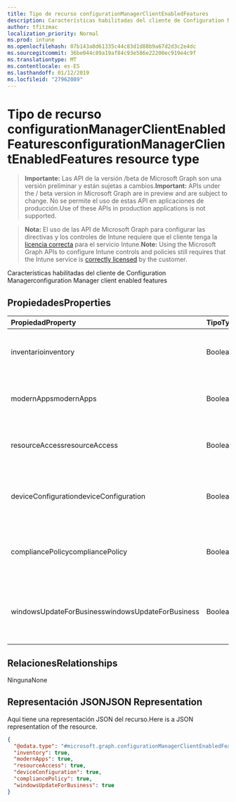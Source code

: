 ```yaml
---
title: Tipo de recurso configurationManagerClientEnabledFeatures
description: Características habilitadas del cliente de Configuration Manager
author: tfitzmac
localization_priority: Normal
ms.prod: intune
ms.openlocfilehash: 07b143a8d61335c44c83d1d88b9a67d2d3c2e4dc
ms.sourcegitcommit: 36be044c89a19af84c93e586e22200ec919e4c9f
ms.translationtype: MT
ms.contentlocale: es-ES
ms.lasthandoff: 01/12/2019
ms.locfileid: "27962089"
---
```

# <a name="configurationmanagerclientenabledfeatures-resource-type"></a><span data-ttu-id="97331-103">Tipo de recurso configurationManagerClientEnabledFeatures</span><span class="sxs-lookup"><span data-stu-id="97331-103">configurationManagerClientEnabledFeatures resource type</span></span>

> <span data-ttu-id="97331-104">**Importante:** Las API de la versión /beta de Microsoft Graph son una versión preliminar y están sujetas a cambios.</span><span class="sxs-lookup"><span data-stu-id="97331-104">**Important:** APIs under the / beta version in Microsoft Graph are in preview and are subject to change.</span></span> <span data-ttu-id="97331-105">No se permite el uso de estas API en aplicaciones de producción.</span><span class="sxs-lookup"><span data-stu-id="97331-105">Use of these APIs in production applications is not supported.</span></span>

> <span data-ttu-id="97331-106">**Nota:** El uso de las API de Microsoft Graph para configurar las directivas y los controles de Intune requiere que el cliente tenga la [licencia correcta](https://go.microsoft.com/fwlink/?linkid=839381) para el servicio Intune.</span><span class="sxs-lookup"><span data-stu-id="97331-106">**Note:** Using the Microsoft Graph APIs to configure Intune controls and policies still requires that the Intune service is [correctly licensed](https://go.microsoft.com/fwlink/?linkid=839381) by the customer.</span></span>

<span data-ttu-id="97331-107">Características habilitadas del cliente de Configuration Manager</span><span class="sxs-lookup"><span data-stu-id="97331-107">configuration Manager client enabled features</span></span>
## <a name="properties"></a><span data-ttu-id="97331-108">Propiedades</span><span class="sxs-lookup"><span data-stu-id="97331-108">Properties</span></span>
|<span data-ttu-id="97331-109">Propiedad</span><span class="sxs-lookup"><span data-stu-id="97331-109">Property</span></span>|<span data-ttu-id="97331-110">Tipo</span><span class="sxs-lookup"><span data-stu-id="97331-110">Type</span></span>|<span data-ttu-id="97331-111">Descripción</span><span class="sxs-lookup"><span data-stu-id="97331-111">Description</span></span>|
|:---|:---|:---|
|<span data-ttu-id="97331-112">inventario</span><span class="sxs-lookup"><span data-stu-id="97331-112">inventory</span></span>|<span data-ttu-id="97331-113">Booleano</span><span class="sxs-lookup"><span data-stu-id="97331-113">Boolean</span></span>|<span data-ttu-id="97331-114">Si el inventario se administra con Intune</span><span class="sxs-lookup"><span data-stu-id="97331-114">Whether inventory is managed by Intune</span></span>|
|<span data-ttu-id="97331-115">modernApps</span><span class="sxs-lookup"><span data-stu-id="97331-115">modernApps</span></span>|<span data-ttu-id="97331-116">Booleano</span><span class="sxs-lookup"><span data-stu-id="97331-116">Boolean</span></span>|<span data-ttu-id="97331-117">Si la aplicación moderna se administra con Intune</span><span class="sxs-lookup"><span data-stu-id="97331-117">Whether modern application is managed by Intune</span></span>|
|<span data-ttu-id="97331-118">resourceAccess</span><span class="sxs-lookup"><span data-stu-id="97331-118">resourceAccess</span></span>|<span data-ttu-id="97331-119">Booleano</span><span class="sxs-lookup"><span data-stu-id="97331-119">Boolean</span></span>|<span data-ttu-id="97331-120">Si el acceso a los recursos se administra con Intune</span><span class="sxs-lookup"><span data-stu-id="97331-120">Whether resource access is managed by Intune</span></span>|
|<span data-ttu-id="97331-121">deviceConfiguration</span><span class="sxs-lookup"><span data-stu-id="97331-121">deviceConfiguration</span></span>|<span data-ttu-id="97331-122">Booleano</span><span class="sxs-lookup"><span data-stu-id="97331-122">Boolean</span></span>|<span data-ttu-id="97331-123">Si la configuración de dispositivos se administra con Intune</span><span class="sxs-lookup"><span data-stu-id="97331-123">Whether device configuration is managed by Intune</span></span>|
|<span data-ttu-id="97331-124">compliancePolicy</span><span class="sxs-lookup"><span data-stu-id="97331-124">compliancePolicy</span></span>|<span data-ttu-id="97331-125">Booleano</span><span class="sxs-lookup"><span data-stu-id="97331-125">Boolean</span></span>|<span data-ttu-id="97331-126">Si la directiva de cumplimiento se administra con Intune</span><span class="sxs-lookup"><span data-stu-id="97331-126">Whether compliance policy is managed by Intune</span></span>|
|<span data-ttu-id="97331-127">windowsUpdateForBusiness</span><span class="sxs-lookup"><span data-stu-id="97331-127">windowsUpdateForBusiness</span></span>|<span data-ttu-id="97331-128">Booleano</span><span class="sxs-lookup"><span data-stu-id="97331-128">Boolean</span></span>|<span data-ttu-id="97331-129">Si Windows Update para empresas se administra con Intune</span><span class="sxs-lookup"><span data-stu-id="97331-129">Whether Windows Update for Business is managed by Intune</span></span>|

## <a name="relationships"></a><span data-ttu-id="97331-130">Relaciones</span><span class="sxs-lookup"><span data-stu-id="97331-130">Relationships</span></span>
<span data-ttu-id="97331-131">Ninguna</span><span class="sxs-lookup"><span data-stu-id="97331-131">None</span></span>
## <a name="json-representation"></a><span data-ttu-id="97331-132">Representación JSON</span><span class="sxs-lookup"><span data-stu-id="97331-132">JSON Representation</span></span>
<span data-ttu-id="97331-133">Aquí tiene una representación JSON del recurso.</span><span class="sxs-lookup"><span data-stu-id="97331-133">Here is a JSON representation of the resource.</span></span>
<!-- {
  "blockType": "resource",
  "@odata.type": "microsoft.graph.configurationManagerClientEnabledFeatures"
}
-->
``` json
{
  "@odata.type": "#microsoft.graph.configurationManagerClientEnabledFeatures",
  "inventory": true,
  "modernApps": true,
  "resourceAccess": true,
  "deviceConfiguration": true,
  "compliancePolicy": true,
  "windowsUpdateForBusiness": true
}
```






